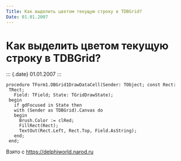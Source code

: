 ```yaml
---
Title: Как выделить цветом текущую строку в TDBGrid?
Date: 01.01.2007
---
```



Как выделить цветом текущую строку в TDBGrid?
=============================================

::: {.date}
01.01.2007
:::

    procedure TForm1.DBGrid1DrawDataCell(Sender: TObject; const Rect:
     TRect;
       Field: TField; State: TGridDrawState);
     begin
       if gdFocused in State then
       with (Sender as TDBGrid).Canvas do
       begin
         Brush.Color := clRed;
         FillRect(Rect);
         TextOut(Rect.Left, Rect.Top, Field.AsString);
       end;
     end;

Взято с <https://delphiworld.narod.ru>
